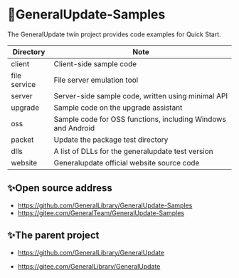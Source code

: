 # 🤖GeneralUpdate-Samples

The GeneralUpdate twin project provides code examples for Quick Start.

| Directory    | Note                                                         |
| ------------ | ------------------------------------------------------------ |
| client       | Client-side sample code                                      |
| file service | File server emulation tool                                   |
| server       | Server-side sample code, written using minimal API           |
| upgrade      | Sample code on the upgrade assistant                         |
| oss          | Sample code for OSS functions, including Windows and Android |
| packet       | Update the package test directory                            |
| dlls         | A list of DLLs for the generalupdate test version            |
| website      | Generalupdate official website source code                   |



## ✨Open source address

- https://github.com/GeneralLibrary/GeneralUpdate-Samples
- https://gitee.com/GeneralTeam/GeneralUpdate-Samples



## ✨The parent project

- https://github.com/GeneralLibrary/GeneralUpdate

- https://gitee.com/GeneralLibrary/GeneralUpdate
